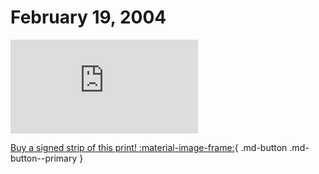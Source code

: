 # February 19, 2004

![](https://www.achewood.com/comic.php?date=02192004)

[Buy a signed strip of this print! :material-image-frame:](https://achewood-holiday-pop-up.myshopify.com/products/strip#02192004){ .md-button .md-button--primary }
